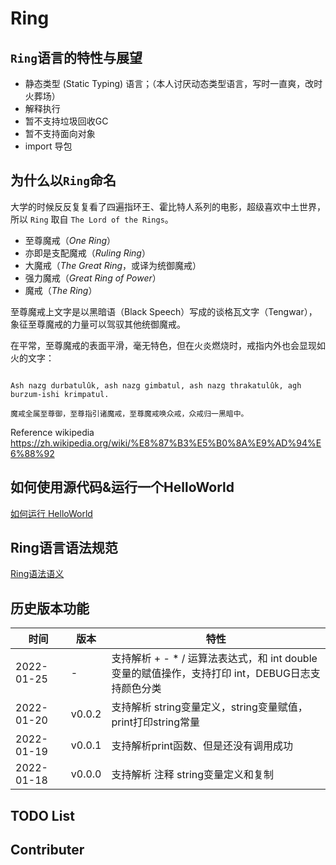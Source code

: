 # Ring


## ```Ring```语言的特性与展望

- 静态类型 (Static Typing) 语言；（本人讨厌动态类型语言，写时一直爽，改时火葬场）
- 解释执行
- 暂不支持垃圾回收GC
- 暂不支持面向对象
- import 导包

## 为什么以```Ring```命名

大学的时候反反复复看了四遍指环王、霍比特人系列的电影，超级喜欢中土世界，所以 ```Ring``` 取自 ```The Lord of the Rings```。

- 至尊魔戒（*One Ring*）
- 亦即是支配魔戒（*Ruling Ring*）
- 大魔戒（*The Great Ring*，或译为统御魔戒）
- 强力魔戒（*Great Ring of Power*）
- 魔戒（*The Ring*）

至尊魔戒上文字是以黑暗语（Black Speech）写成的谈格瓦文字（Tengwar），象征至尊魔戒的力量可以驾驭其他统御魔戒。

在平常，至尊魔戒的表面平滑，毫无特色，但在火炎燃烧时，戒指内外也会显现如火的文字：

```

Ash nazg durbatulûk, ash nazg gimbatul, ash nazg thrakatulûk, agh burzum-ishi krimpatul.

魔戒全属至尊御，至尊指引诸魔戒，至尊魔戒唤众戒，众戒归一黑暗中。

```



Reference wikipedia https://zh.wikipedia.org/wiki/%E8%87%B3%E5%B0%8A%E9%AD%94%E6%88%92


## 如何使用源代码&运行一个HelloWorld

[如何运行 HelloWorld](./doc/using.md)

## Ring语言语法规范

[Ring语法语义]()

## 历史版本功能

| 时间       | 版本   | 特性                                                                                             |
| ---------- | ------ | ------------------------------------------------------------------------------------------------ |
| 2022-01-25 | -      | 支持解析 + - * / 运算法表达式，和 int double 变量的赋值操作，支持打印 int，DEBUG日志支持颜色分类 |
| 2022-01-20 | v0.0.2 | 支持解析 string变量定义，string变量赋值，print打印string常量                                     |
| 2022-01-19 | v0.0.1 | 支持解析print函数、但是还没有调用成功                                                            |
| 2022-01-18 | v0.0.0 | 支持解析 注释 string变量定义和复制                                                               |

## TODO List


## Contributer

